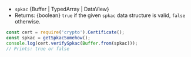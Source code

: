 <!-- YAML
added: v0.11.8
-->
* `spkac` {Buffer | TypedArray | DataView}
* Returns: {boolean} `true` if the given `spkac` data structure is valid,
  `false` otherwise.

```js
const cert = require('crypto').Certificate();
const spkac = getSpkacSomehow();
console.log(cert.verifySpkac(Buffer.from(spkac)));
// Prints: true or false
```


